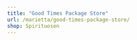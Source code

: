 ```yaml
---
title: "Good Times Package Store"
url: /marietta/good-times-package-store/
shop: Spirituosen
---
```

